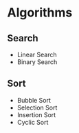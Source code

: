 # Algorithms

## Search
- Linear Search
- Binary Search

## Sort
- Bubble Sort
- Selection Sort
- Insertion Sort
- Cyclic Sort
